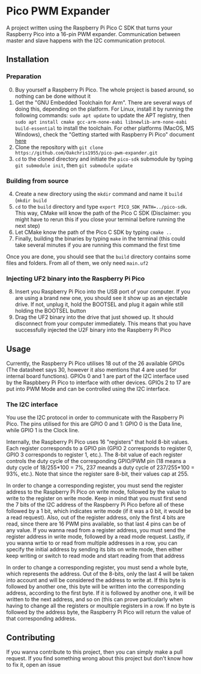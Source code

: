 # Pico PWM Expander

A project written using the Raspberry Pi Pico C SDK that turns your Raspberry Pico into a 16-pin PWM expander. Communication between master and slave happens with the I2C communication protocol.

## Installation

### Preparation

0) Buy yourself a Raspberry Pi Pico. The whole project is based around, so nothing can be done without it
1) Get the "GNU Embedded Toolchain for Arm". There are several ways of doing this, depending on the platform. For Linux, install it by running the following commands: `sudo apt update` to update the APT registry, then `sudo apt install cmake gcc-arm-none-eabi libnewlib-arm-none-eabi build-essential` to install the toolchain. For other platforms (MacOS, MS Windows), check the "Getting started with Raspberry Pi Pico" document [here](https://datasheets.raspberrypi.com/pico/getting-started-with-pico.pdf)
2) Clone the repository with `git clone https://github.com/Oakchris1955/pico-pwm-expander.git`
3) `cd` to the cloned directory and initiate the `pico-sdk` submodule by typing `git submodule init`, then `git submodule update`

### Building from source

4) Create a new directory using the `mkdir` command and name it `build` (`mkdir build`
5) `cd` to the `build` directory and type `export PICO_SDK_PATH=../pico-sdk`. This way, CMake will know the path of the Pico C SDK (Disclaimer: you might have to rerun this if you close your terminal before running the next step)
6) Let CMake know the path of the Pico C SDK by typing `cmake ..`
7) Finally, building the binaries by typing `make` in the terminal (this could take several minutes if you are running this command the first time

Once you are done, you should see that the `build` directory contains some files and folders. From all of them, we only need `main.uf2`

### Injecting UF2 binary into the Raspberry Pi Pico

8) Insert you Raspberry Pi Pico into the USB port of your computer. If you are using a brand new one, you should see it show up as an ejectable drive. If not, unplug it, hold the BOOTSEL and plug it again while still holding the BOOTSEL button
9) Drag the UF2 binary into the drive that just showed up. It should disconnect from your computer immediately. This means that you have successfully injected the U2F binary into the Raspberry Pi Pico

## Usage

Currently, the Raspberry Pi Pico utilises 18 out of the 26 available GPIOs (The datasheet says 30, however it also mentions that 4 are used for internal board functions). GPIOs 0 and 1 are part of the I2C interface used by the Raspbbery Pi Pico to interface with other devices. GPIOs 2 to 17 are put into PWM Mode and can be controlled using the I2C interface.

### The I2C interface

You use the I2C protocol in order to communicate with the Raspberry Pi Pico. The pins utilised for this are GPIO 0 and 1: GPIO 0 is the Data line, while GPIO 1 is the Clock line.

Internally, the Raspberry Pi Pico uses 16 "registers" that hold 8-bit values. Each register corresponds to a GPIO pin (GPIO 2 corresponds to register 0, GPIO 3 corresponds to register 1, etc.). The 8-bit value of each register controls the duty cycle of the corresponding GPIO/PWM pin (18 means a duty cycle of 18/255\*100 = 7%, 237 meands a duty cycle of 237/255\*100 = 93%, etc.). Note that since the register sare 8-bit, their values cap at 255.

In order to change a corresponding register, you must send the register address to the Raspberry Pi Pico on write mode, followed by the value to write to the register on write mode. Keep in mind that you must first send the 7 bits of the I2C address of the Raspberry Pi Pico before all of these followed by a 1 bit, which indicates write mode (if it was a 0 bit, it would be a read request). Also, out of the register address, only the first 4 bits are read, since there are 16 PWM pins available, so that last 4 pins can be of any value. If you wanna read from a register address, you must send the register address in write mode, followed by a read mode request. Lastly, if you wanna wrtie to or read from multiple addresses in a row, you can specify the initial address by sending its bits on write mode, then either keep writing or switch to read mode and start reading from that address

In order to change a corresponding register, you must send a whole byte, which represents the address. Out of the 8-bits, only the last 4 will be taken into account and will be considered the address to write at. If this byte is followed by another one, this byte will be written into the corresponding address, according to the first byte. If it is followed by another one, it will be written to the next address, and so on (this can prove particularly when having to change all the registers or moultiple registers in a row. If no byte is followed by the address byte, the Raspberry Pi Pico will return the value of that corresponding address.

## Contributing

If you wanna contribute to this project, then you can simply make a pull request. If you find something wrong about this project but don't know how to fix it, open an issue

